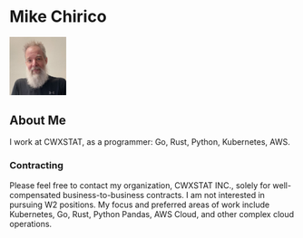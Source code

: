 # Mike Chirico
<img src="https://github.com/cwxstat/mchirico.info/raw/dc6b1fd9013d396a27891ddad8849141df276eed/theBook/images/mchiricoZwall.jpg"  width="100" >

## About Me
I work at CWXSTAT, as a programmer: Go, Rust, Python, Kubernetes, AWS.

### Contracting
Please feel free to contact my organization, CWXSTAT INC., 
solely for well-compensated business-to-business contracts. 
I am not interested in pursuing W2 positions. 
My focus and preferred areas of work include Kubernetes, 
Go, Rust, Python Pandas, AWS Cloud, and other complex cloud operations.

